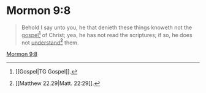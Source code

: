 # Mormon 9:8

> Behold I say unto you, he that denieth these things knoweth not the <u>gospel</u>[^a] of Christ; yea, he has not read the scriptures; if so, he does not <u>understand</u>[^b] them.

[Mormon 9:8](https://www.churchofjesuschrist.org/study/scriptures/bofm/morm/9?lang=eng&id=p8#p8)


[^a]: [[Gospel|TG Gospel]].  
[^b]: [[Matthew 22.29|Matt. 22:29]].  
